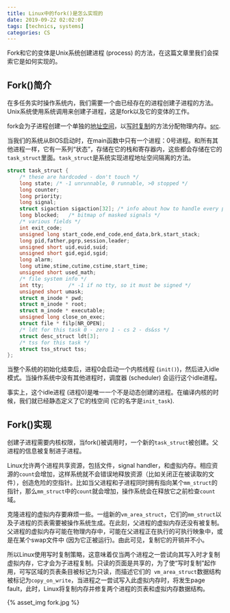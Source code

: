 ```yaml
---
title: Linux中的fork()是怎么实现的
date: 2019-09-22 02:02:07
tags: [technics, systems]
categories: CS
---
```

Fork和它的变体是Unix系统创建进程 (process) 的方法，在这篇文章里我们会探索它是如何实现的。
<!--more-->
## Fork()简介

在多任务实时操作系统内，我们需要一个由已经存在的进程创建子进程的方法。Unix系统使用系统调用来创建子进程，这是fork以及它的变体的工作。

fork会为子进程创建一个单独的[地址空间](https://en.wikipedia.org/wiki/Address_space)，以[写时复制](https://en.wikipedia.org/wiki/Copy-on-write)的方法分配物理内存。[src](https://en.wikipedia.org/wiki/Fork_(system_call)).

当我们的系统从BIOS启动时，在main函数中只有一个进程：0号进程。和所有其他进程一样，它有一系列“状态”，存储在它的栈和寄存器内，这些都会存储在它的`task_struct`里面。`task_struct`是系统实现进程地址空间隔离的方法。

```c
struct task_struct {
	/* these are hardcoded - don't touch */
	long state;	/* -1 unrunnable, 0 runnable, >0 stopped */
	long counter;
	long priority;
	long signal;
	struct sigaction sigaction[32];	/* info about how to handle every possible signal*/
	long blocked;	/* bitmap of masked signals */
	/* various fields */
	int exit_code;
	unsigned long start_code,end_code,end_data,brk,start_stack;
	long pid,father,pgrp,session,leader;
	unsigned short uid,euid,suid;
	unsigned short gid,egid,sgid;
	long alarm;
	long utime,stime,cutime,cstime,start_time;
	unsigned short used_math;
	/* file system info */
	int tty;		/* -1 if no tty, so it must be signed */
	unsigned short umask;
	struct m_inode * pwd;
	struct m_inode * root;
	struct m_inode * executable;
	unsigned long close_on_exec;
	struct file * filp[NR_OPEN];
	/* ldt for this task 0 - zero 1 - cs 2 - ds&ss */
	struct desc_struct ldt[3];
	/* tss for this task */
	struct tss_struct tss;
};
```



当整个系统的初始化结束后，进程0会启动一个内核线程 (`init()`)，然后进入idle模式。当操作系统中没有其他进程时，调度器 (scheduler) 会运行这个idle进程。



事实上，这个idle进程 (进程0)是唯一一个不是动态创建的进程。在编译内核的时候，我们就已经静态定义了它的栈空间 (它的名字是`init_task`). 



## Fork()实现

创建子进程需要内核权限，当fork()被调用时，一个新的`task_struct`被创建。父进程的信息被复制进子进程。

Linux允许两个进程共享资源，包括文件，signal handler，和虚拟内存。相应资源的`count`会增加，这样系统就不会错误地释放资源（比如关闭正在被读取的文件），创造危险的空指针。比如当父进程和子进程同时拥有指向某个`mm_struct`的指针，那么`mm_struct`中的`count`就会增加，操作系统会在释放它之前检查`count`域。



克隆进程的虚拟内存要麻烦一些。一组新的`vm_area_struct`，它们的`mm_struct`以及子进程的页表需要被操作系统生成。在此刻，父进程的虚拟内存还没有被复制。父进程的虚拟内存可能在物理内存中，可能在父进程正在执行的可执行映象中，或是在某个swap文件中 (因为它正被运行)。由此可见，复制它的开销并不小。



所以Linux使用写时复制策略，这意味着仅当两个进程之一尝试向其写入时才复制虚拟内存，它才会为子进程复制。只读的页面是共享的，为了使“写时复制”起作用，可写区域的页表条目被标记为只读，而描述它们的` vm_area_struct`数据结构被标记为`copy_on_write`，当进程之一尝试写入此虚拟内存时，将发生page fault，此时，Linux将复制内存并修复两个进程的页表和虚拟内存数据结构。


{% asset_img fork.jpg %}
